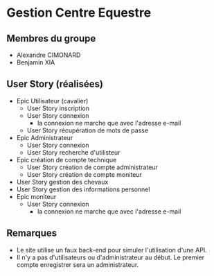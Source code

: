 # Gestion Centre Equestre

## Membres du groupe

* Alexandre CIMONARD
* Benjamin XIA

## User Story (réalisées)

- Epic Utilisateur (cavalier)
  - User Story inscription
  - User Story connexion
    - la connexion ne marche que avec l'adresse e-mail
  - User Story récupération de mots de passe
- Epic Administrateur
  - User Story connexion
  - User Story recherche d'utilisteur
- Epic création de compte technique
  - User Story création de compte administrateur
  - User Story création de compte moniteur
- User Story gestion des chevaux
- User Story gestion des informations personnel
- Epic moniteur
  - User Story connexion
    - la connexion ne marche que avec l'adresse e-mail

## Remarques

- Le site utilise un faux back-end pour simuler l'utilisation d'une API.
- Il n'y a pas d'utilisateurs ou d'administrateur au début. Le premier compte enregistrer sera un administrateur.
